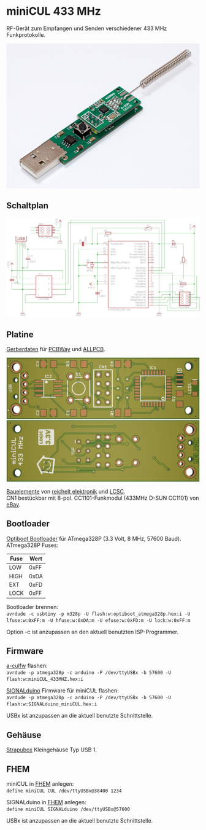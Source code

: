 # miniCUL 433 MHz
RF-Gerät zum Empfangen und Senden verschiedener 433 MHz Funkprotokolle.

![Ansicht](https://github.com/damianmelson/miniCUL-433MHz/blob/master/images/ansicht.jpg)

## Schaltplan

![Schaltplan](https://github.com/damianmelson/miniCUL-433MHz/blob/master/images/schaltplan.png)

## Platine
[Gerberdaten](https://github.com/damianmelson/miniCUL-433MHz/tree/master/gerber) für [PCBWay](https://www.pcbway.com) und [ALLPCB](https://www.allpcb.com).

![Platine oben](https://github.com/damianmelson/miniCUL-433MHz/blob/master/images/pcb_oben.png)
![Platine unten](https://github.com/damianmelson/miniCUL-433MHz/blob/master/images/pcb_unten.png)

[Bauelemente](https://github.com/damianmelson/miniCUL-433MHz/tree/master/docs) von [reichelt elektronik](https://www.reichelt.de) und [LCSC](https://lcsc.com).<br>
CN1 bestückbar mit 8-pol. CC1101-Funkmodul (433MHz D-SUN CC1101) von [eBay](https://www.ebay.de).

## Bootloader
[Optiboot Bootloader](https://github.com/damianmelson/miniCUL-433MHz/tree/master/bootloader) für ATmega328P (3.3 Volt, 8 MHz, 57600 Baud).<br>
ATmega328P Fuses:

Fuse | Wert
---- | ----
LOW  | 0xFF
HIGH | 0xDA
EXT  | 0xFD
LOCK | 0xFF

Bootloader brennen:<br>
`avrdude -c usbtiny -p m328p -U flash:w:optiboot_atmega328p.hex:i -U lfuse:w:0xFF:m -U hfuse:w:0xDA:m -U efuse:w:0xFD:m -U lock:w:0xFF:m`<br>

Option -c ist anzupassen an den aktuell benutzten ISP-Programmer.

## Firmware
[a-culfw](https://github.com/heliflieger/a-culfw/tree/master/culfw/Devices/miniCUL) flashen:<br>
`avrdude -p atmega328p -c arduino -P /dev/ttyUSBx -b 57600 -U flash:w:miniCUL_433MHZ.hex:i`<br>

[SIGNALduino](https://github.com/Ralf9/SIGNALDuino/releases) Firmware für miniCUL flashen:<br>
`avrdude -p atmega328p -c arduino -P /dev/ttyUSBx -b 57600 -U flash:w:SIGNALduino_miniCUL.hex:i`<br>

USBx ist anzupassen an die aktuell benutzte Schnittstelle.

## Gehäuse
[Strapubox](https://strapubox.de) Kleingehäuse Typ USB 1.

## FHEM
miniCUL in [FHEM](https://wiki.fhem.de/wiki/CUL) anlegen:<br>
`define miniCUL CUL /dev/ttyUSBx@38400 1234`<br>

SIGNALduino in [FHEM](https://wiki.fhem.de/wiki/SIGNALduino) anlegen:<br>
`define miniCUL SIGNALduino /dev/ttyUSBx@57600`<br>

USBx ist anzupassen an die aktuell benutzte Schnittstelle.